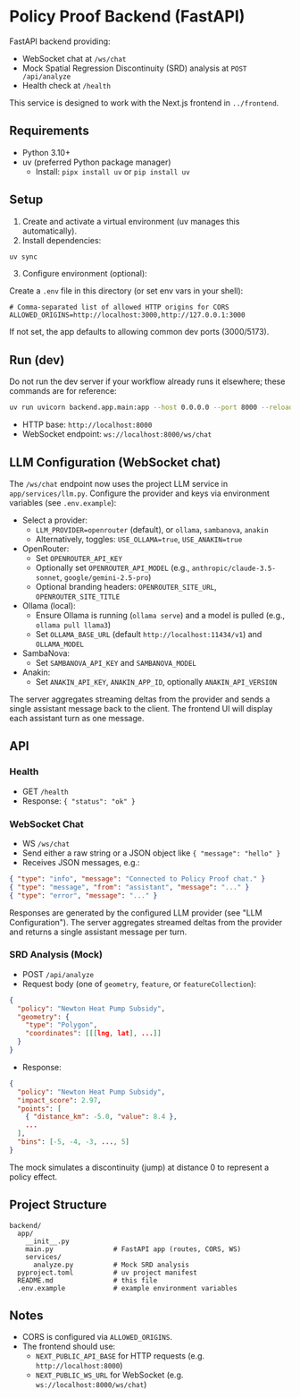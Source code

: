 # Policy Proof Backend (FastAPI)

FastAPI backend providing:
- WebSocket chat at `/ws/chat`
- Mock Spatial Regression Discontinuity (SRD) analysis at `POST /api/analyze`
- Health check at `/health`

This service is designed to work with the Next.js frontend in `../frontend`.

## Requirements

- Python 3.10+
- uv (preferred Python package manager)
  - Install: `pipx install uv` or `pip install uv`

## Setup

1) Create and activate a virtual environment (uv manages this automatically).
2) Install dependencies:

```bash
uv sync
```

3) Configure environment (optional):

Create a `.env` file in this directory (or set env vars in your shell):

```env
# Comma-separated list of allowed HTTP origins for CORS
ALLOWED_ORIGINS=http://localhost:3000,http://127.0.0.1:3000
```

If not set, the app defaults to allowing common dev ports (3000/5173).

## Run (dev)

Do not run the dev server if your workflow already runs it elsewhere; these commands are for reference:

```bash
uv run uvicorn backend.app.main:app --host 0.0.0.0 --port 8000 --reload
```

- HTTP base: `http://localhost:8000`
- WebSocket endpoint: `ws://localhost:8000/ws/chat`

## LLM Configuration (WebSocket chat)

The `/ws/chat` endpoint now uses the project LLM service in `app/services/llm.py`. Configure the provider and keys via environment variables (see `.env.example`):

- Select a provider:
  - `LLM_PROVIDER=openrouter` (default), or `ollama`, `sambanova`, `anakin`
  - Alternatively, toggles: `USE_OLLAMA=true`, `USE_ANAKIN=true`
- OpenRouter:
  - Set `OPENROUTER_API_KEY`
  - Optionally set `OPENROUTER_API_MODEL` (e.g., `anthropic/claude-3.5-sonnet`, `google/gemini-2.5-pro`)
  - Optional branding headers: `OPENROUTER_SITE_URL`, `OPENROUTER_SITE_TITLE`
- Ollama (local):
  - Ensure Ollama is running (`ollama serve`) and a model is pulled (e.g., `ollama pull llama3`)
  - Set `OLLAMA_BASE_URL` (default `http://localhost:11434/v1`) and `OLLAMA_MODEL`
- SambaNova:
  - Set `SAMBANOVA_API_KEY` and `SAMBANOVA_MODEL`
- Anakin:
  - Set `ANAKIN_API_KEY`, `ANAKIN_APP_ID`, optionally `ANAKIN_API_VERSION`

The server aggregates streaming deltas from the provider and sends a single assistant message back to the client. The frontend UI will display each assistant turn as one message.

## API

### Health

- GET `/health`
- Response: `{ "status": "ok" }`

### WebSocket Chat

- WS `/ws/chat`
- Send either a raw string or a JSON object like `{ "message": "hello" }`
- Receives JSON messages, e.g.:

```json
{ "type": "info", "message": "Connected to Policy Proof chat." }
{ "type": "message", "from": "assistant", "message": "..." }
{ "type": "error", "message": "..." }
```

Responses are generated by the configured LLM provider (see "LLM Configuration"). The server aggregates streamed deltas from the provider and returns a single assistant message per turn.

### SRD Analysis (Mock)

- POST `/api/analyze`
- Request body (one of `geometry`, `feature`, or `featureCollection`):
```json
{
  "policy": "Newton Heat Pump Subsidy",
  "geometry": {
    "type": "Polygon",
    "coordinates": [[[lng, lat], ...]]
  }
}
```

- Response:
```json
{
  "policy": "Newton Heat Pump Subsidy",
  "impact_score": 2.97,
  "points": [
    { "distance_km": -5.0, "value": 8.4 },
    ...
  ],
  "bins": [-5, -4, -3, ..., 5]
}
```

The mock simulates a discontinuity (jump) at distance 0 to represent a policy effect.

## Project Structure

```
backend/
  app/
    __init__.py
    main.py               # FastAPI app (routes, CORS, WS)
    services/
      analyze.py          # Mock SRD analysis
  pyproject.toml          # uv project manifest
  README.md               # this file
  .env.example            # example environment variables
```

## Notes

- CORS is configured via `ALLOWED_ORIGINS`.
- The frontend should use:
  - `NEXT_PUBLIC_API_BASE` for HTTP requests (e.g. `http://localhost:8000`)
  - `NEXT_PUBLIC_WS_URL` for WebSocket (e.g. `ws://localhost:8000/ws/chat`)

